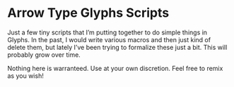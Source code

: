 # Arrow Type Glyphs Scripts

Just a few tiny scripts that I’m putting together to do simple things in Glyphs. In the past, I would write various macros and then just kind of delete them, but lately I’ve been trying to formalize these just a bit. This will probably grow over time.

Nothing here is warranteed. Use at your own discretion. Feel free to remix as you wish!
